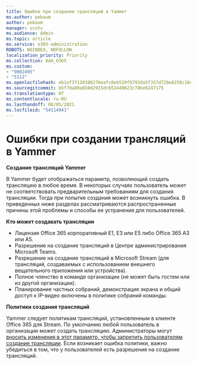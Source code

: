 ```yaml
---
title: Ошибки при создании трансляций в Yammer
ms.author: pebaum
author: pebaum
manager: scotv
ms.audience: Admin
ms.topic: article
ms.service: o365-administration
ROBOTS: NOINDEX, NOFOLLOW
localization_priority: Priority
ms.collection: Adm_O365
ms.custom:
- "9002495"
- "5112"
ms.openlocfilehash: eb1ef3712038827beafc8eb520f9793da5f357d728e8250c16d88a99b8b5fe20
ms.sourcegitcommit: b5f7da89a650d2915dc652449623c78be6247175
ms.translationtype: HT
ms.contentlocale: ru-RU
ms.lasthandoff: 08/05/2021
ms.locfileid: "54114941"
---
```

# <a name="live-events-in-yammer-creation-errors"></a>Ошибки при создании трансляций в Yammer

**Создание трансляций Yammer**

В Yammer будет отображаться параметр, позволяющий создать трансляцию в любое время. В некоторых случаях пользователь может не соответствовать предварительным требованиям для создания трансляции. Тогда при попытке создания может возникнуть ошибка. В приведенных ниже разделах рассматриваются распространенные причины этой проблемы и способы ее устранения для пользователей.

**Кто может создавать трансляции**
- Лицензия Office 365 корпоративный E1, E3 или E5 либо Office 365 A3 или A5.
- Разрешение на создание трансляций в Центре администрирования Microsoft Teams.
- Разрешение на создание трансляций в Microsoft Stream (для трансляций, создаваемых с использованием внешнего вещательного приложения или устройства).
- Полное членство в команде организации (не может быть гостем или из другой организации).
- Планирование частных собраний, демонстрация экрана и общий доступ к IP-видео включены в политике собраний команды.

**Политики создания трансляций**

Yammer следует политикам трансляций, установленным в клиенте Office 365 для Stream. По умолчанию любой пользователь в организации может создать трансляцию. Администраторы могут [вносить изменения в этот параметр, чтобы запретить пользователям создание трансляции](https://docs.microsoft.com/stream/live-event-administration#enabling-and-restricting-users-to-creating). Если возникает ошибка политики, важно убедиться в том, что у пользователей есть разрешения на создание трансляций.
